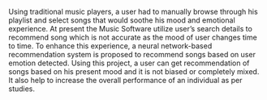 Using traditional music players, a user had to manually browse through his playlist and select songs that would soothe his mood and emotional experience. At present the Music Software utilize user’s search details to recommend song which is not accurate as the mood of user changes time to time. To enhance this experience, a neural network-based recommendation system is proposed to recommend songs based on user emotion detected. Using this project, a user can get recommendation of songs based on his present mood and it is not biased or completely mixed. It also help to increase the overall performance of an individual as per studies.
